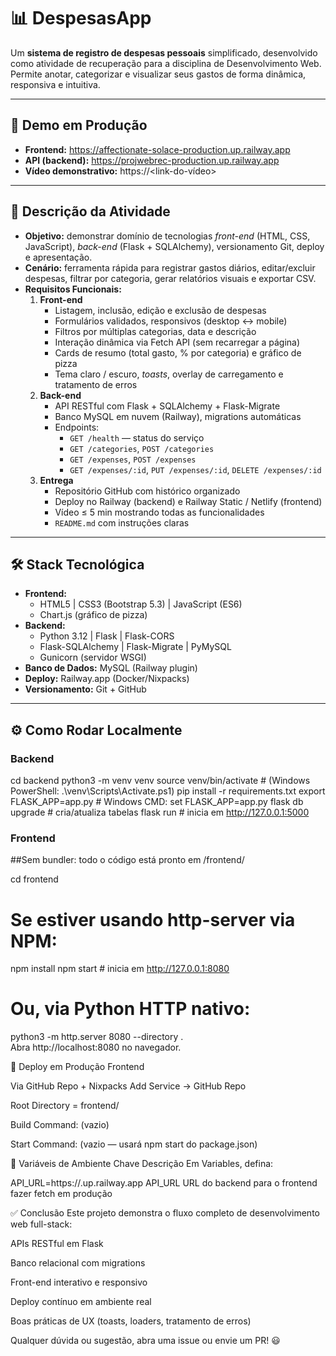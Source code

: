 # 📊 DespesasApp

Um **sistema de registro de despesas pessoais** simplificado, desenvolvido como atividade de recuperação para a disciplina de Desenvolvimento Web. Permite anotar, categorizar e visualizar seus gastos de forma dinâmica, responsiva e intuitiva.

---

## 🚀 Demo em Produção

- **Frontend:** https://affectionate-solace-production.up.railway.app  
- **API (backend):** https://projwebrec-production.up.railway.app
- **Vídeo demonstrativo:** https://\<link-do-vídeo\>

---

## 📝 Descrição da Atividade

- **Objetivo:** demonstrar domínio de tecnologias _front-end_ (HTML, CSS, JavaScript), _back-end_ (Flask + SQLAlchemy), versionamento Git, deploy e apresentação.  
- **Cenário:** ferramenta rápida para registrar gastos diários, editar/excluir despesas, filtrar por categoria, gerar relatórios visuais e exportar CSV.  
- **Requisitos Funcionais:**
  1. **Front-end**  
     - Listagem, inclusão, edição e exclusão de despesas  
     - Formulários validados, responsivos (desktop ↔ mobile)  
     - Filtros por múltiplas categorias, data e descrição  
     - Interação dinâmica via Fetch API (sem recarregar a página)  
     - Cards de resumo (total gasto, % por categoria) e gráfico de pizza  
     - Tema claro / escuro, _toasts_, overlay de carregamento e tratamento de erros  
  2. **Back-end**  
     - API RESTful com Flask + SQLAlchemy + Flask-Migrate  
     - Banco MySQL em nuvem (Railway), migrations automáticas  
     - Endpoints:  
       - `GET /health` — status do serviço  
       - `GET /categories`, `POST /categories`  
       - `GET /expenses`, `POST /expenses`  
       - `GET /expenses/:id`, `PUT /expenses/:id`, `DELETE /expenses/:id`  
  3. **Entrega**  
     - Repositório GitHub com histórico organizado  
     - Deploy no Railway (backend) e Railway Static / Netlify (frontend)  
     - Vídeo ≤ 5 min mostrando todas as funcionalidades  
     - `README.md` com instruções claras  

---

## 🛠️ Stack Tecnológica

- **Frontend:**  
  - HTML5 | CSS3 (Bootstrap 5.3) | JavaScript (ES6)  
  - Chart.js (gráfico de pizza)  
- **Backend:**  
  - Python 3.12 | Flask | Flask-CORS  
  - Flask-SQLAlchemy | Flask-Migrate | PyMySQL  
  - Gunicorn (servidor WSGI)  
- **Banco de Dados:** MySQL (Railway plugin)  
- **Deploy:** Railway.app (Docker/Nixpacks)  
- **Versionamento:** Git + GitHub  

---

## ⚙️ Como Rodar Localmente

### Backend

cd backend
python3 -m venv venv
source venv/bin/activate          # (Windows PowerShell: .\venv\Scripts\Activate.ps1)
pip install -r requirements.txt
export FLASK_APP=app.py           # Windows CMD: set FLASK_APP=app.py
flask db upgrade                  # cria/atualiza tabelas
flask run                         # inicia em http://127.0.0.1:5000

### Frontend
##Sem bundler: todo o código está pronto em /frontend/

cd frontend
# Se estiver usando http-server via NPM:
npm install
npm start                        # inicia em http://127.0.0.1:8080

# Ou, via Python HTTP nativo:
python3 -m http.server 8080 --directory .  
Abra http://localhost:8080 no navegador.


🔧 Deploy em Produção
Frontend

Via GitHub Repo + Nixpacks
Add Service → GitHub Repo

Root Directory = frontend/

Build Command: (vazio)

Start Command: (vazio — usará npm start do package.json)

🔑 Variáveis de Ambiente
Chave	Descrição
Em Variables, defina:

API_URL=https://<seu-backend>.up.railway.app
API_URL	URL do backend para o frontend fazer fetch em produção


✅ Conclusão
Este projeto demonstra o fluxo completo de desenvolvimento web full-stack:

APIs RESTful em Flask

Banco relacional com migrations

Front-end interativo e responsivo

Deploy contínuo em ambiente real

Boas práticas de UX (toasts, loaders, tratamento de erros)

Qualquer dúvida ou sugestão, abra uma issue ou envie um PR! 😃
